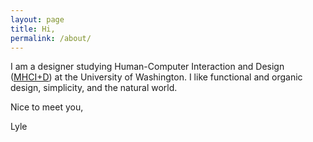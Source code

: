 ```yaml
---
layout: page
title: Hi,
permalink: /about/
---
```

 
I am a designer studying Human-Computer Interaction and Design ([MHCI+D](http://mhcid.washington.edu/)) at the University of Washington. I like functional and organic design, simplicity, and the natural world.  

Nice to meet you,
 
Lyle